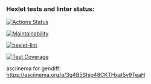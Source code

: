 ### Hexlet tests and linter status:
[![Actions Status](https://github.com/AlexanderIzmailov/python-project-lvl2/workflows/hexlet-check/badge.svg)](https://github.com/AlexanderIzmailov/python-project-lvl2/actions)

[![Maintainability](https://api.codeclimate.com/v1/badges/d3d1e5a44025dd40e4bf/maintainability)](https://codeclimate.com/github/AlexanderIzmailov/python-project-lvl2/maintainability)

[![hexlet-lint](https://github.com/AlexanderIzmailov/python-project-lvl2/workflows/hexlet-lint/badge.svg)](https://github.com/AlexanderIzmailov/python-project-lvl2/actions/workflows/hexlet-lint.yml)

[![Test Coverage](https://api.codeclimate.com/v1/badges/d3d1e5a44025dd40e4bf/test_coverage)](https://codeclimate.com/github/AlexanderIzmailov/python-project-lvl2/test_coverage)

asciinema for gendiff: https://asciinema.org/a/3g4B5Ship48CKTHxat5v9TeaH